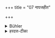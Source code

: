 +++
title = "07 नापजहीत"

+++

<details><summary>Bühler</summary>

7. He shall not let go the vessel (with his left hand);
</details>

<details><summary>हरदत्त-टीका</summary>

## सूत्रम्
नापजहीत +++(=सव्यपाणिना न विमुञ्चेत्)+++ ७
### टिप्पनी
+++(अग्रे व्याख्यातम्।)+++
</details>
